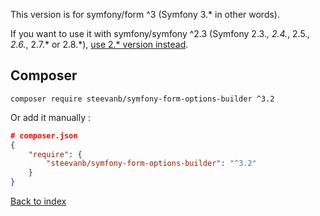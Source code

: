 This version is for symfony/form ^3 (Symfony 3.* in other words).

If you want to use it with symfony/symfony ^2.3 (Symfony 2.3.*, 2.4.*, 2.5.*, 2.6.*, 2.7.* or 2.8.*),
[use 2.* version instead](https://github.com/steevanb/symfony-form-options-builder/tree/symfony-2).

Composer
--------
```
composer require steevanb/symfony-form-options-builder ^3.2
```

Or add it manually :

```json
# composer.json
{
    "require": {
        "steevanb/symfony-form-options-builder": "^3.2"
    }
}
```

[Back to index](../README.md)

